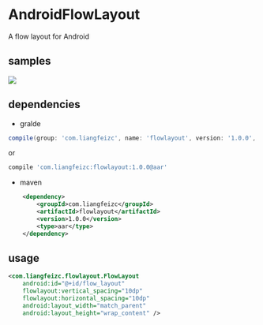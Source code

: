 # AndroidFlowLayout
A flow layout for Android

samples
----

![](http://img02.taobaocdn.com/imgextra/i2/160310864/TB2MH8.bVXXXXa3XXXXXXXXXXXX_!!160310864.png)


dependencies
----

* gralde

```groovy
compile(group: 'com.liangfeizc', name: 'flowlayout', version: '1.0.0', ext: 'aar')
```

or

```groovy
compile 'com.liangfeizc:flowlayout:1.0.0@aar'
```

* maven

```xml
    <dependency>
        <groupId>com.liangfeizc</groupId>
        <artifactId>flowlayout</artifactId>
        <version>1.0.0</version>
        <type>aar</type>
    </dependency>
```

usage
----

```xml
<com.liangfeizc.flowlayout.FlowLayout
    android:id="@+id/flow_layout"
    flowlayout:vertical_spacing="10dp"
    flowlayout:horizontal_spacing="10dp"
    android:layout_width="match_parent"
    android:layout_height="wrap_content" />
```
